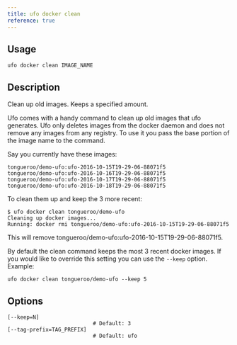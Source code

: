 ```yaml
---
title: ufo docker clean
reference: true
---
```


## Usage

    ufo docker clean IMAGE_NAME

## Description

Clean up old images.  Keeps a specified amount.

Ufo comes with a handy command to clean up old images that ufo generates. Ufo only deletes images from the docker daemon and does not remove any images from any registry.  To use it you pass the base portion of the image name to the command.

Say you currently have these images:

    tongueroo/demo-ufo:ufo-2016-10-15T19-29-06-88071f5
    tongueroo/demo-ufo:ufo-2016-10-16T19-29-06-88071f5
    tongueroo/demo-ufo:ufo-2016-10-17T19-29-06-88071f5
    tongueroo/demo-ufo:ufo-2016-10-18T19-29-06-88071f5

To clean them up and keep the 3 more recent:

    $ ufo docker clean tongueroo/demo-ufo
    Cleaning up docker images...
    Running: docker rmi tongueroo/demo-ufo:ufo-2016-10-15T19-29-06-88071f5

This will remove tongueroo/demo-ufo:ufo-2016-10-15T19-29-06-88071f5.

By default the clean command keeps the most 3 recent docker images. If you would like to override this setting you can use the `--keep` option. Example:

    ufo docker clean tongueroo/demo-ufo --keep 5


## Options

```
[--keep=N]
                           # Default: 3
[--tag-prefix=TAG_PREFIX]
                           # Default: ufo
```

